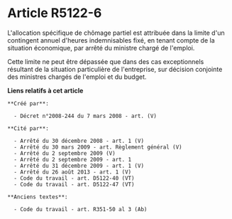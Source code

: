 # Article R5122-6

L'allocation spécifique de chômage partiel est attribuée dans la limite d'un contingent annuel d'heures indemnisables fixé,
en tenant compte de la situation économique, par arrêté du ministre chargé de l'emploi.

Cette limite ne peut être dépassée que dans des cas exceptionnels résultant de la situation particulière de l'entreprise, sur
décision conjointe des ministres chargés de l'emploi et du budget.

**Liens relatifs à cet article**

	**Créé par**:

	  - Décret n°2008-244 du 7 mars 2008 - art. (V)

	**Cité par**:

	  - Arrêté du 30 décembre 2008 - art. 1 (V)
	  - Arrêté du 30 mars 2009 - art. Règlement général (V)
	  - Arrêté du 2 septembre 2009 (V)
	  - Arrêté du 2 septembre 2009 - art. 1
	  - Arrêté du 31 décembre 2009 - art. 1 (V)
	  - Arrêté du 26 août 2013 - art. 1 (V)
	  - Code du travail - art. D5122-40 (VT)
	  - Code du travail - art. D5122-47 (VT)

	**Anciens textes**:

	  - Code du travail - art. R351-50 al 3 (Ab)
